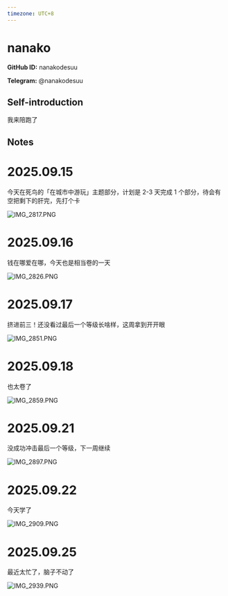 ```yaml
---
timezone: UTC+8
---
```


# nanako

**GitHub ID:** nanakodesuu

**Telegram:** @nanakodesuu

## Self-introduction

我来陪跑了

## Notes
<!-- Content_START -->
# 2025.09.15
<!-- DAILY_CHECKIN_2025-09-15_START -->
今天在死鸟的「在城市中游玩」主题部分，计划是 2-3 天完成 1 个部分，待会有空把剩下的肝完，先打个卡

![IMG_2817.PNG](https://raw.githubusercontent.com/IntensiveCoLearning/english_3rd/main/assets/nanakodesuu/images/2025-09-15-1757942278611-IMG_2817.PNG)
<!-- DAILY_CHECKIN_2025-09-15_END -->


# 2025.09.16
<!-- DAILY_CHECKIN_2025-09-16_START -->
钱在哪爱在哪，今天也是相当卷的一天

![IMG_2826.PNG](https://raw.githubusercontent.com/IntensiveCoLearning/english_3rd/main/assets/nanakodesuu/images/2025-09-16-1758028527159-IMG_2826.PNG)
<!-- DAILY_CHECKIN_2025-09-16_END -->


# 2025.09.17
<!-- DAILY_CHECKIN_2025-09-17_START -->
挤进前三！还没看过最后一个等级长啥样，这周拿到开开眼

![IMG_2851.PNG](https://raw.githubusercontent.com/IntensiveCoLearning/english_3rd/main/assets/nanakodesuu/images/2025-09-17-1758116565276-IMG_2851.PNG)
<!-- DAILY_CHECKIN_2025-09-17_END -->


# 2025.09.18
<!-- DAILY_CHECKIN_2025-09-18_START -->
也太卷了

![IMG_2859.PNG](https://raw.githubusercontent.com/IntensiveCoLearning/english_3rd/main/assets/nanakodesuu/images/2025-09-18-1758201819216-IMG_2859.PNG)
<!-- DAILY_CHECKIN_2025-09-18_END -->


# 2025.09.21
<!-- DAILY_CHECKIN_2025-09-21_START -->
没成功冲击最后一个等级，下一周继续

![IMG_2897.PNG](https://raw.githubusercontent.com/IntensiveCoLearning/english_3rd/main/assets/nanakodesuu/images/2025-09-21-1758463523713-IMG_2897.PNG)
<!-- DAILY_CHECKIN_2025-09-21_END -->


# 2025.09.22
<!-- DAILY_CHECKIN_2025-09-22_START -->
今天学了

![IMG_2909.PNG](https://raw.githubusercontent.com/IntensiveCoLearning/english_3rd/main/assets/nanakodesuu/images/2025-09-22-1758550336141-IMG_2909.PNG)
<!-- DAILY_CHECKIN_2025-09-22_END -->


# 2025.09.25
<!-- DAILY_CHECKIN_2025-09-25_START -->
最近太忙了，脑子不动了

![IMG_2939.PNG](https://raw.githubusercontent.com/IntensiveCoLearning/english_3rd/main/assets/nanakodesuu/images/2025-09-25-1758801840503-IMG_2939.PNG)
<!-- DAILY_CHECKIN_2025-09-25_END -->
<!-- Content_END -->
